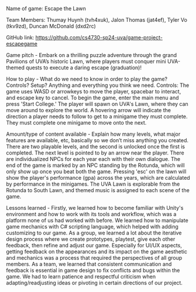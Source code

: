 Name of game: Escape the Lawn

Team Members: Thumay Huynh (tvh4xuk), Jalon Thomas (jat4ef), Tyler Vo (tkv9zd), Duncan McDonald (dxd2rc)

GitHub link: https://github.com/cs4730-sp24-uva/game-project-escapegame

Game pitch - Embark on a thrilling puzzle adventure through the grand Pavilions of UVA’s historic Lawn, where players must conquer mini UVA-themed quests to execute a daring escape (graduation)!

How to play - What do we need to know in order to play the game? Controls? Setup? Anything and everything you think we need. 
Controls: The game uses WASD or arrowkeys to move the player, spacebar to interact, and escape key to cancel. To begin the game, enter the main menu and press 'Start College.' The player will spawn on UVA's Lawn, where they can move around to explore the world. A hovering arrow will indicate the direction a player needs to follow to get to a minigame they must complete. They must complete one minigame to move onto the next. 


Amount/type of content available - Explain how many levels, what major features are available, etc, basically so we don’t miss anything you created.
There are two playable levels, and the second is unlocked once the first is completed. The next level is pointed to by an arrow near the player. There are individualized NPCs for each year each with their own dialogue. The end of the game is marked by an NPC standing by the Rotunda, which will only show up once you beat both the game. Pressing 'esc' on the lawn will show the player's performance (gpa) across the years, which are calculated by performance in the minigames. The UVA Lawn is explorable from the Rotunda to South Lawn, and themed music is assigned to each scene of the game.


Lessons learned - Firstly, we learned how to become familiar with Unity's environment and how to work with its tools and workflow, which was a platform none of us had worked with before. We learned how to manipulate game mechanics with C# scripting language, which helped with adding customizing to our game. As a group, we learned a lot about the iterative design process where we create prototypes, playtest, give each other feedback, then refine and adjust our game. Especially for UI/UX aspects, getting feedback on the appearances and its impact on the game aesthetic and mechanics was a process that required the perspectives of all group members. As a team, we learned that consistent communication and feedback is essential in game design to fix conflicts and bugs within the game. We had to learn patience and respectful criticism when adapting/readjusting ideas or pivoting in certain directions of our project.
